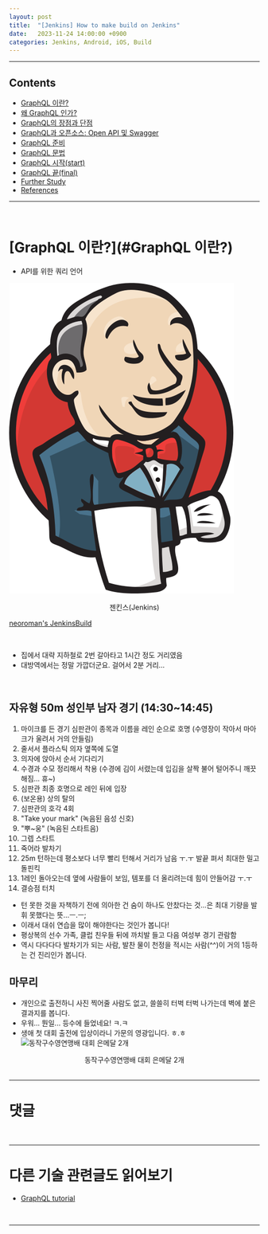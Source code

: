 ```yaml
---
layout: post
title:  "[Jenkins] How to make build on Jenkins"
date:   2023-11-24 14:00:00 +0900
categories: Jenkins, Android, iOS, Build
---
```



---
## Contents
- [GraphQL 이란?][section-01]
- [왜 GraphQL 인가?][section-02]
- [GraphQL의 장점과 단점][section-03]
- [GraphQL과 오픈소스: Open API 및 Swagger][section-04]
- [GraphQL 준비][section-05]
- [GraphQL 문법][section-06]
- [GraphQL 시작(start)][section-07]
- [GraphQL 끝(final)][section-08]
- [Further Study][section-09]
- [References][section-10]

---

  
<BR />

# [GraphQL 이란?](#GraphQL 이란?)
- API를 위한 쿼리 언어



![젠킨스 로고](https://github.com/neoroman/neoroman.github.io/raw/main/_images/jenkins/jenkins-logo.svg)
<center>젠킨스(Jenkins)</center>

[neoroman's JenkinsBuild][JenkinsBuild]

<br />

* 집에서 대략 지하철로 2번 갈아타고 1시간 정도 거리였음
* 대방역에서는 정말 가깝더군요. 걸어서 2분 거리...

<BR />

## 자유형 50m 성인부 남자 경기 (14:30~14:45)
1. 마이크를 든 경기 심판관이 종목과 이름을 레인 순으로 호명 (수영장이 작아서 마아크가 울려서 거의 안들림)
2. 줄서서 플라스틱 의자 옆쪽에 도열
3. 의자에 앉아서 순서 기다리기
4. 수경과 수모 정리해서 착용 (수경에 김이 서렸는데 입김을 살짝 불어 털어주니 깨끗해짐... 휴~)
5. 심판관 최종 호명으로 레인 뒤에 입장
6. (보온용) 상의 탈의
7. 심판관의 호각 4회
8. "Take your mark"  (녹음된 음성 신호)
9. "뿌~웅" (녹음된 스타트음)
10. 그렙 스타트
11. 죽어라 발차기
12. 25m 턴하는데 평소보다 너무 빨리 턴해서 거리가 남음 ㅜ.ㅜ 발끝 펴서 최대한 밀고 돌핀킥
13. 1레인 돌아오는데 옆에 사람들이 보임, 템포를 더 올리려는데 힘이 안들어감 ㅜ.ㅜ
14. 결승점 터치

* 턴 못한 것을 자책하기 전에 의아한 건 숨이 하나도 안찼다는 것...은 최대 기량을 발휘 못했다는 뜻...ㅡ.ㅡ;
* 이래서 대쉬 연습을 많이 해야한다는 것인가 봅니다!
* 평상복의 선수 가족, 클럽 친우들 뒤에 까치발 들고 다음 여성부 경기 관람함
* 역시 다다다다 발차기가 되는 사람, 발찬 물이 천정을 적시는 사람(^^)이 거의 1등하는 건 진리인가 봅니다.



## 마무리
* 개인으로 출전하니 사진 찍어줄 사람도 없고, 쓸쓸히 터벅 터벅 나가는데 벽에 붙은 결과지를 봅니다.
* 우워... 뭔일... 등수에 들었네요! ㅋ.ㅋ
* 생애 첫 대회 출전에 입상이라니 가문의 영광입니다. ㅎ.ㅎ
![동작구수영연맹배 대회 은메달 2개](https://github.com/neoroman/neoroman.github.io/raw/main/_images/SwimCompetition/SwimCompetition-05.jpg)
<center>동작구수영연맹배 대회 은메달 2개</center>

<br />


---

# 댓글
<script src="https://utteranc.es/client.js"
        repo="neoroman/neoroman.github.io"
        issue-term="pathname"
        label="utterances"
        theme="github-light"
        crossorigin="anonymous"
        async>
</script>

<BR />

---
# 다른 기술 관련글도 읽어보기
- [GraphQL tutorial][graphql-tutorial]

<BR />

---

[JenkinsBuild]: https://github.com/neoroman/JenkinsBuild.git
[graphql-tutorial]: /GraphQL-tutorial
[section-01]: /GraphQL-tutorial/#GraphQL%20이란?
[section-02]: /GraphQL-tutorial/#왜%20GraphQL%20인가?
[section-03]: /GraphQL-tutorial/#GraphQL의%20장점과%20단점
[section-04]: /GraphQL-tutorial/#GraphQL과%20오픈소스:%20Open%20API%20및%20Swagger
[section-05]: /GraphQL-tutorial/#GraphQL%20준비
[section-06]: /GraphQL-tutorial/#GraphQL%20문법
[section-07]: /GraphQL-tutorial/#GraphQL%시작
[section-08]: /GraphQL-tutorial/#GraphQL%20끝
[section-09]: /GraphQL-tutorial/#Further%20Study
[section-10]: /GraphQL-tutorial/#References